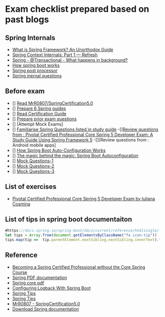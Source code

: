 # Exam checklist prepared based on past blogs

## Spring Internals
* [What is Spring Framework? An Unorthodox Guide](https://www.marcobehler.com/guides/spring-framework)
* [Spring Context Internals: Part 1 — Refresh](https://www.codeproject.com/Articles/1195578/Spring-Context-Internals-Part-Refresh)
* [Spring - @Transactional - What happens in background?](https://stackoverflow.com/questions/1099025/spring-transactional-what-happens-in-background?rq=1)
* [How spring boot works](https://gainjavaknowledge.medium.com/how-spring-boot-application-works-internally-dd9bd3ecc487)
* [Spring post processor](https://blog.pchudzik.com/201902/beanpostprocessor/)
* [Spring inernal questions](https://www.interviewbit.com/spring-interview-questions/)


## Before exam
- [] [Read MrR0807/SpringCertification5.0](https://github.com/MrR0807/SpringCertification5.0)
- [] [Prepare 6 Spring guides](https://spring.io/guides#getting-started-guides)
- [] [Read Certification Guide](https://leanpub.com/corespring5certificationindetail)
- [] [Prepare prior exam questions](docs\md_anki\spring_mock_questions.md)  
- [] [Attempt Mock Exams]
- [] [Familiarise Spring Questions listed in study guide](https://pivotalcontent.s3.amazonaws.com/academy/Spring-Professional-Certification-Study-Guide.pdf)
  -[][Review questions from : Pivotal Certified Professional Core Spring 5 Developer Exam: A Study Guide Using Spring Framework 5](https://www.amazon.com/Pivotal-Certified-Professional-Spring-Developer-ebook-dp-B082MCRCLM/dp/B082MCRCLM/ref=mt_kindle?_encoding=UTF8&me=&qid=)
  -[][Review questions from : Android mobile apps]
- [] [How Spring Boot Auto-Configuration Works](https://dzone.com/articles/how-springboot-autoconfiguration-magic-works)
- [] [The magic behind the magic: Spring Boot Autoconfiguration](https://aboullaite.me/the-magic-behind-the-magic-spring-boot-autoconfiguration/)
- [] [Mock Questions-1](http://itestjava.com/java-certification-practice-tests/product/enter.do?product=SPRING-CORE50)
- [] [Mock Questions-2](https://quizlet.com/class/6479335/)
- [] [Mock Questions-3](https://www.certification-questions.com/spring-exam/professional-dumps.html)


## List of exercises
* [Pivotal Certified Professional Core Spring 5 Developer Exam by Iuliana Cosmina](https://github.com/Apress/pivotal-certified-pro-spring-dev-exam-02)

## List of tips in spring boot documentaiton
```javascript
#https://docs.spring.io/spring-boot/docs/current/reference/htmlsingle/
let tips = Array.from(document.getElementsByClassName("fa icon-tip"))
tips.map(tip =>  tip.parentElement.nextSibling.nextSibling.innerText).filter(t => t.indexOf("See the")==-1).filter(t => t.indexOf("in the appendix")==-1).join("\r\n1. ")
```

## Reference
* [Becoming a Spring Certified Professional without the Core Spring Course](https://gist.github.com/LinnykOleh/578466701a2f43d436fb68b86df63caa)
* [Spring PDF documentation](https://docs.spring.io/spring/docs/current/spring-framework-reference/pdf/)
* [Spring core pdf](https://docs.spring.io/spring/docs/current/spring-framework-reference/pdf/core.pdf)
* [Configuring Logback With Spring Boot](https://dzone.com/articles/configuring-logback-with-spring-boot)
* [Spring Tips](https://twitter.com/SpringTipsLive/lists)
* [Spring Tips](https://bit.ly/spring-tips-playlist)
* [MrR0807 - SpringCertification5.0](https://github.com/MrR0807/SpringCertification5.0)
* [Download Spring documentation](https://repo.spring.io/release/org/springframework/spring/5.2.6.RELEASE/)
